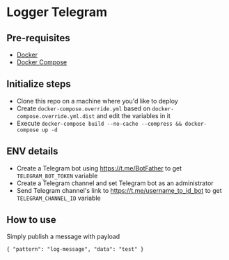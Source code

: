 # Logger Telegram

## Pre-requisites

- [Docker](https://docs.docker.com/install/)
- [Docker Compose](https://docs.docker.com/compose/install/)

## Initialize steps

- Clone this repo on a machine where you'd like to deploy
- Create `docker-compose.override.yml` based on `docker-compose.override.yml.dist` and edit the variables in it
- Execute `docker-compose build --no-cache --compress && docker-compose up -d`

## ENV details
- Create a Telegram bot using https://t.me/BotFather to get `TELEGRAM_BOT_TOKEN` variable
- Create a Telegram channel and set Telegram bot as an administrator
- Send Telegram channel's link to https://t.me/username_to_id_bot to get `TELEGRAM_CHANNEL_ID` variable

## How to use

Simply publish a message with payload
```
{ "pattern": "log-message", "data": "test" }
```
